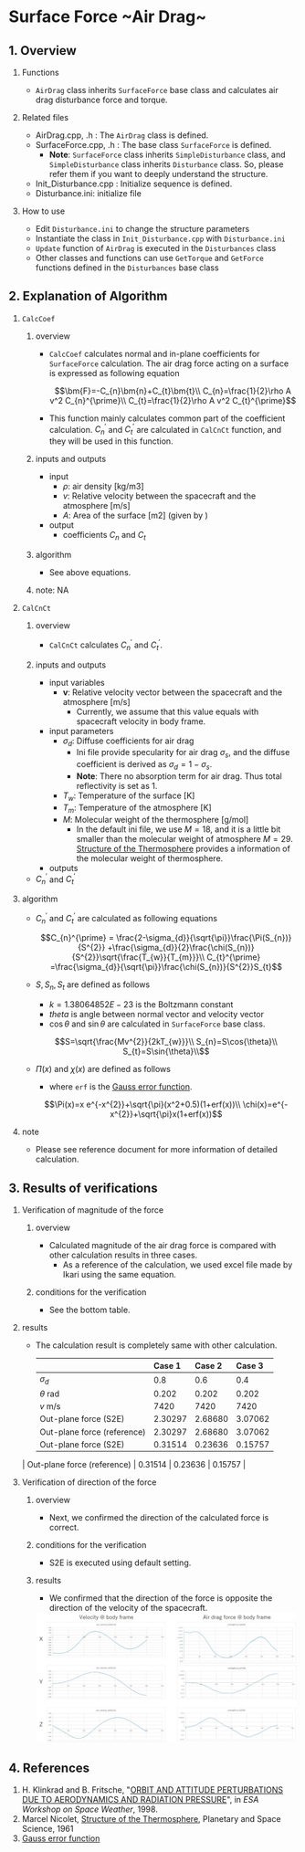 # Surface Force ~Air Drag~

## 1.  Overview

1. Functions
   
   - `AirDrag` class inherits `SurfaceForce` base class and calculates air drag disturbance force and torque. 
2. Related files
   
   - AirDrag.cpp, .h : The `AirDrag` class is defined.
   - SurfaceForce.cpp, .h : The base class `SurfaceForce` is defined.
     - **Note**: `SurfaceForce` class inherits `SimpleDisturbance` class, and `SimpleDisturbance` class inherits `Disturbance` class. So, please refer them if you want to deeply understand the structure.
   - Init_Disturbance.cpp : Initialize sequence is defined.
   - Disturbance.ini: initialize file
3. How to use
   
   - Edit `Disturbance.ini` to change the structure parameters 
   - Instantiate the class in `Init_Disturbance.cpp` with `Disturbance.ini`
   - `Update` function of `AirDrag` is executed in the `Disturbances` class
   - Other classes and functions can use `GetTorque` and `GetForce` functions defined in the `Disturbances` base class

## 2. Explanation of Algorithm

1. `CalcCoef`

   1. overview

      - `CalcCoef` calculates normal and in-plane coefficients for `SurfaceForce` calculation. The air drag force acting on a surface is expressed as following equation

        ```math
        \bm{F}=-C_{n}\bm{n}+C_{t}\bm{t}\\
        C_{n}=\frac{1}{2}\rho A v^2 C_{n}^{\prime}\\
        C_{t}=\frac{1}{2}\rho A v^2 C_{t}^{\prime}
        ```

      - This  function mainly calculates common part of the coefficient calculation. $`C_{n}^{\prime}`$ and $`C_{t}^{\prime}`$ are calculated in `CalCnCt` function, and they will be used in this function.

   2. inputs and outputs

      - input
        - $`\rho`$: air density [kg/m3]
        - $`v`$: Relative velocity between the spacecraft and the atmosphere [m/s]
        - $`A`$: Area of the surface [m2] (given by )
      - output
        - coefficients $`C_{n}`$ and $`C_{t}`$

   3. algorithm

      - See above equations.

   4. note: NA

2. `CalCnCt`

   1. overview

      - `CalCnCt` calculates  $`C_{n}^{\prime}`$ and $`C_{t}^{\prime}`$.

   2. inputs and outputs

      - input variables
        - $`\bm{v}`$: Relative velocity vector between the spacecraft and the atmosphere [m/s]
          - Currently, we assume that this value equals with spacecraft velocity in body frame.
      - input parameters 
        - $`\sigma_{d}`$: Diffuse coefficients for air drag
          - Ini file provide specularity for air drag $`\sigma_{s}`$, and the diffuse coefficient is derived as $`\sigma_{d}=1-\sigma_{s}`$.
          - **Note**: There no absorption term for air drag. Thus total reflectivity is set as 1.
        - $`T_{w}`$: Temperature of the surface [K]
        - $`T_{m}`$: Temperature of the atmosphere [K]
        - $`M`$: Molecular weight of the thermosphere [g/mol]
          - In the default ini file, we use $`M=18`$, and it is a little bit smaller than the molecular weight of atmosphere $`M=29`$.  [Structure of the Thermosphere](https://www.sciencedirect.com/science/article/pii/0032063361900368?via%3Dihub) provides a information of the molecular weight of thermosphere. 
      - outputs
     - $`C_{n}^{\prime}`$ and $`C_{t}^{\prime}`$ 
   
3. algorithm
   
   - $`C_{n}^{\prime}`$ and $`C_{t}^{\prime}`$  are calculated as following equations
   
      ```math
      C_{n}^{\prime} = \frac{2-\sigma_{d}}{\sqrt{\pi}}\frac{\Pi(S_{n})}{S^{2}}
      +\frac{\sigma_{d}}{2}\frac{\chi(S_{n})}{S^{2}}\sqrt{\frac{T_{w}}{T_{m}}}\\
      C_{t}^{\prime} =\frac{\sigma_{d}}{\sqrt{\pi}}\frac{\chi(S_{n})}{S^{2}}S_{t}
      ```  

   - $`S, S_{n}, S_{t}`$ are defined as follows
      - $`k=1.38064852E-23`$ is the Boltzmann constant
      - $`theta`$ is angle between normal vector and velocity vector
      - $`\cos{\theta}`$ and $`\sin{\theta}`$ are calculated in `SurfaceForce` base class.
   
      ```math
      S=\sqrt{\frac{Mv^{2}}{2kT_{w}}}\\
      S_{n}=S\cos{\theta}\\
      S_{t}=S\sin{\theta}\\
      ```  
   
   - $`\Pi(x)`$ and $`\chi(x)`$ are defined as follows
     - where `erf` is the [Gauss error function](https://en.wikipedia.org/wiki/Error_function).
   
      ```math
      \Pi(x)=x e^{-x^{2}}+\sqrt{\pi}(x^2+0.5)(1+erf(x))\\
      \chi(x)=e^{-x^{2}}+\sqrt{\pi}x(1+erf(x))
      ```
   
4. note
   
      - Please see reference document for more information of detailed calculation.

## 3. Results of verifications

1. Verification of magnitude of the force
   1. overview
      
      - Calculated magnitude of the air drag force is compared with other calculation results in three cases.
        - As a reference of the calculation, we used excel file made by Ikari using the same equation.
      
   2. conditions for the verification
      
      - See the bottom table.
      
3. results
   
   - The calculation result is completely same with other calculation.
   
      |                             | Case 1  | Case 2  | Case 3  |
      | --------------------------- | ------- | ------- | ------- |
      | $`\sigma_{d}`$              | 0.8     | 0.6     | 0.4     |
      | $`\theta`$ rad              | 0.202   | 0.202   | 0.202   |
      | $`v`$ m/s                   | 7420    | 7420    | 7420    |
      | Out-plane force (S2E)       | 2.30297 | 2.68680 | 3.07062 |
      | Out-plane force (reference) | 2.30297 | 2.68680 | 3.07062 |
      | Out-plane force (S2E)       | 0.31514 | 0.23636 | 0.15757 |
   | Out-plane force (reference) | 0.31514 | 0.23636 | 0.15757 |
   

   
1. Verification of direction of the force

   1. overview
   
      - Next, we confirmed the direction of the calculated force is correct.
   
   2. conditions for the verification
   
      - S2E is executed using default setting.
   
   3. results
   
      - We confirmed that the direction of the force is opposite the direction of the velocity of the spacecraft.
   
      <img src="./figs/AirDrag_result_1.jpg" alt="SummaryCalculationTime" style="zoom: 70%;" />

## 4. References

1. H. Klinkrad and B. Fritsche, "[ORBIT AND ATTITUDE PERTURBATIONS DUE TO AERODYNAMICS AND RADIATION PRESSURE](https://pdfs.semanticscholar.org/a16c/1abab4c081b4434bda9190f4f7be789c246a.pdf)", in *ESA Workshop on Space Weather*, 1998. 
2. Marcel Nicolet, [Structure of the Thermosphere](https://www.sciencedirect.com/science/article/pii/0032063361900368?via%3Dihub), Planetary and Space Science, 1961
3. [Gauss error function](https://en.wikipedia.org/wiki/Error_function)
